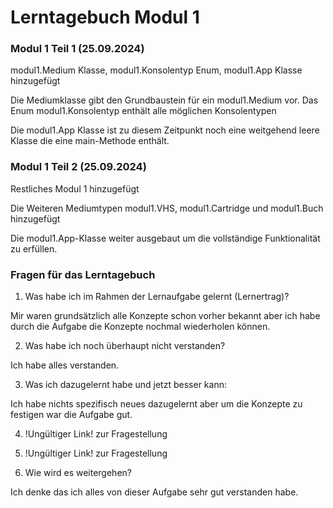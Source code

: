# Lerntagebuch Modul 1

### Modul 1 Teil 1 (25.09.2024)

modul1.Medium Klasse, modul1.Konsolentyp Enum, modul1.App Klasse hinzugefügt

Die Mediumklasse gibt den Grundbaustein für ein
modul1.Medium vor.
Das Enum modul1.Konsolentyp enthält alle möglichen Konsolentypen

Die modul1.App Klasse ist zu diesem Zeitpunkt noch eine weitgehend leere Klasse die eine main-Methode enthält.

### Modul 1 Teil 2 (25.09.2024)

Restliches Modul 1 hinzugefügt

Die Weiteren Mediumtypen modul1.VHS, modul1.Cartridge und modul1.Buch hinzugefügt

Die modul1.App-Klasse weiter ausgebaut um die vollständige Funktionalität zu erfüllen.

### Fragen für das Lerntagebuch

1. Was habe ich im Rahmen der Lernaufgabe gelernt (Lernertrag)?

Mir waren grundsätzlich alle Konzepte schon vorher bekannt aber ich habe durch
die Aufgabe die Konzepte nochmal wiederholen können.

2. Was habe ich noch überhaupt nicht verstanden?

Ich habe alles verstanden.

3. Was ich dazugelernt habe und jetzt besser kann:

Ich habe nichts spezifisch neues dazugelernt aber um
die Konzepte zu festigen war die Aufgabe gut.

4. !Ungültiger Link! zur Fragestellung

5. !Ungültiger Link! zur Fragestellung

6. Wie wird es weitergehen?

Ich denke das ich alles von dieser Aufgabe sehr gut
verstanden habe.